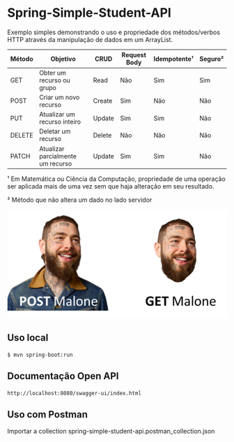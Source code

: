 # Spring-Simple-Student-API

Exemplo simples demonstrando o uso e propriedade dos métodos/verbos HTTP através da manipulação de dados em um ArrayList.


| Método | Objetivo                          | CRUD   | Request Body | Idempotente¹ | Seguro² |
| :-------- | ----------------------------------- | -------- | -------------- | --------------- | ---------- |
| GET     | Obter um recurso ou grupo         | Read   | Não         | Sim           | Sim      |
| POST    | Criar um novo recurso             | Create | Sim          | Não          | Não     |
| PUT     | Atualizar um recurso inteiro      | Update | Sim          | Sim           | Não     |
| DELETE  | Deletar um recurso                | Delete | Não         | Não          | Não     |
| PATCH   | Atualizar parcialmente um recurso | Update | Sim          | Sim           | Não     |

¹ Em Matemática ou Ciência da Computação, propriedade de uma operação ser aplicada mais de uma vez sem que haja alteração em seu resultado.

² Método que não altera um dado no lado servidor

![Alt text](image.png)

## Uso local

```
$ mvn spring-boot:run 
```

## Documentação Open API

```
http://localhost:8080/swagger-ui/index.html
```

## Uso com Postman

Importar a collection spring-simple-student-api.postman_collection.json
